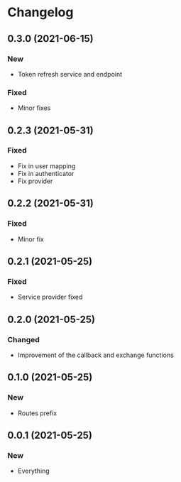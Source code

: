 # Changelog

## 0.3.0 (2021-06-15)

### New

- Token refresh service and endpoint

### Fixed

- Minor fixes

## 0.2.3 (2021-05-31)

### Fixed

- Fix in user mapping
- Fix in authenticator
- Fix provider

## 0.2.2 (2021-05-31)

### Fixed

- Minor fix

## 0.2.1 (2021-05-25)

### Fixed

- Service provider fixed

## 0.2.0 (2021-05-25)

### Changed

- Improvement of the callback and exchange functions

## 0.1.0 (2021-05-25)

### New

- Routes prefix

## 0.0.1 (2021-05-25)

### New

- Everything
